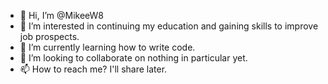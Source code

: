 - 👋 Hi, I’m @MikeeW8
- 👀 I’m interested in continuing my education and gaining skills to improve job prospects.
- 🌱 I’m currently learning how to write code.
- 💞️ I’m looking to collaborate on nothing in particular yet.
- 📫 How to reach me? I'll share later.

<!---
MikeeW8/MikeeW8 is a ✨ special ✨ repository because its `README.md` (this file) appears on your GitHub profile.
You can click the Preview link to take a look at your changes.
--->

